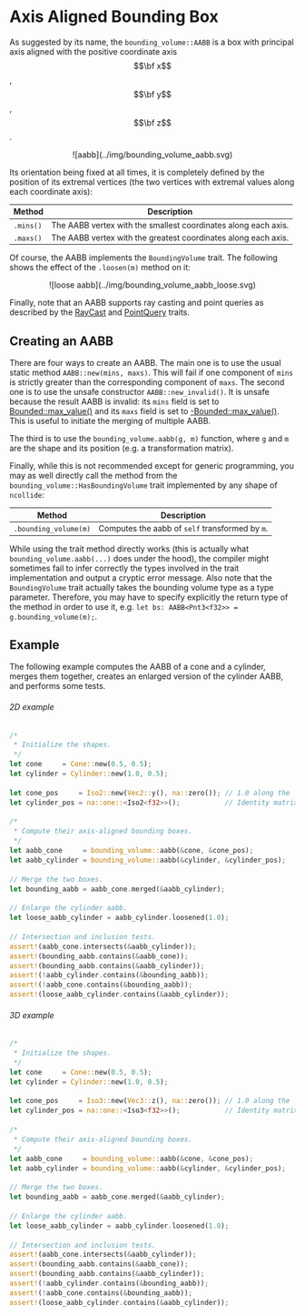 # Axis Aligned Bounding Box

As suggested by its name, the `bounding_volume::AABB` is a box with principal
axis aligned with the positive coordinate axis $$\bf x$$, $$\bf y$$, $$\bf z$$.

<center>
![aabb](../img/bounding_volume_aabb.svg)
</center>

Its orientation being fixed at all times, it is completely defined by the
position of its extremal vertices (the two vertices with extremal values along
each coordinate axis):

| Method   | Description                                                    |
|--        | --                                                             |
| `.mins()` | The AABB vertex with the smallest coordinates along each axis. |
| `.maxs()` | The AABB vertex with the greatest coordinates along each axis. |


Of course, the AABB implements the `BoundingVolume` trait. The
following shows the effect of the `.loosen(m)` method on it:

<center>
![loose aabb](../img/bounding_volume_aabb_loose.svg)
</center>

Finally, note that an AABB supports ray casting and point queries as described
by the [RayCast](../ray_casting/index.html) and
[PointQuery](../point_query/index.html) traits.

## Creating an AABB
There are four ways to create an AABB. The main one is to use the usual
static method `AABB::new(mins, maxs)`. This will fail if one component of
`mins` is strictly greater than the corresponding component of `maxs`. The
second one is to use the unsafe constructor `AABB::new_invalid()`. It is unsafe
because the result AABB is invalid: its `mins` field is set to
[Bounded::max_value()](http://doc.rust-lang.org/std/num/trait.Bounded.html) and
its `maxs` field is set to
[-Bounded::max_value()](http://doc.rust-lang.org/std/num/trait.Bounded.html).
This is useful to initiate the merging of multiple AABB.

The third is to use the `bounding_volume.aabb(g, m)` function, where `g` and
`m` are the shape and its position (e.g. a transformation matrix).

Finally, while this is not recommended except for generic programming, you may
as well directly call the method from the `bounding_volume::HasBoundingVolume`
trait implemented by any shape of `ncollide`:

| Method                | Description                                                |
|--                     | --                                                         |
| `.bounding_volume(m)` | Computes the aabb of `self` transformed by `m`. |

While using the trait method directly works (this is actually what
`bounding_volume.aabb(...)` does under the hood), the compiler might
sometimes fail to infer correctly the types involved in the trait
implementation and output a cryptic error message. Also note that the
`BoundingVolume` trait actually takes the bounding volume type as a type
parameter. Therefore, you may have to specify explicitly the return type of
the method in order to use it, e.g. `let bs: AABB<Pnt3<f32>> =
g.bounding_volume(m);`.

## Example

The following example computes the AABB of a cone and a cylinder,
merges them together, creates an enlarged version of the cylinder AABB, and
performs some tests.

###### 2D example <span class="d2" onclick="window.open('https://raw.githubusercontent.com/sebcrozet/ncollide/master/examples/aabb2d.rs')"></span>
```rust
/*
 * Initialize the shapes.
 */
let cone     = Cone::new(0.5, 0.5);
let cylinder = Cylinder::new(1.0, 0.5);

let cone_pos     = Iso2::new(Vec2::y(), na::zero()); // 1.0 along the `y` axis.
let cylinder_pos = na::one::<Iso2<f32>>();           // Identity matrix.

/*
 * Compute their axis-aligned bounding boxes.
 */
let aabb_cone     = bounding_volume::aabb(&cone, &cone_pos);
let aabb_cylinder = bounding_volume::aabb(&cylinder, &cylinder_pos);

// Merge the two boxes.
let bounding_aabb = aabb_cone.merged(&aabb_cylinder);

// Enlarge the cylinder aabb.
let loose_aabb_cylinder = aabb_cylinder.loosened(1.0);

// Intersection and inclusion tests.
assert!(aabb_cone.intersects(&aabb_cylinder));
assert!(bounding_aabb.contains(&aabb_cone));
assert!(bounding_aabb.contains(&aabb_cylinder));
assert!(!aabb_cylinder.contains(&bounding_aabb));
assert!(!aabb_cone.contains(&bounding_aabb));
assert!(loose_aabb_cylinder.contains(&aabb_cylinder));
```

###### 3D example <span class="d3" onclick="window.open('https://raw.githubusercontent.com/sebcrozet/ncollide/master/examples/aabb3d.rs')"></span>
```rust
/*
 * Initialize the shapes.
 */
let cone     = Cone::new(0.5, 0.5);
let cylinder = Cylinder::new(1.0, 0.5);

let cone_pos     = Iso3::new(Vec3::z(), na::zero()); // 1.0 along the `z` axis.
let cylinder_pos = na::one::<Iso3<f32>>();           // Identity matrix.

/*
 * Compute their axis-aligned bounding boxes.
 */
let aabb_cone     = bounding_volume::aabb(&cone, &cone_pos);
let aabb_cylinder = bounding_volume::aabb(&cylinder, &cylinder_pos);

// Merge the two boxes.
let bounding_aabb = aabb_cone.merged(&aabb_cylinder);

// Enlarge the cylinder aabb.
let loose_aabb_cylinder = aabb_cylinder.loosened(1.0);

// Intersection and inclusion tests.
assert!(aabb_cone.intersects(&aabb_cylinder));
assert!(bounding_aabb.contains(&aabb_cone));
assert!(bounding_aabb.contains(&aabb_cylinder));
assert!(!aabb_cylinder.contains(&bounding_aabb));
assert!(!aabb_cone.contains(&bounding_aabb));
assert!(loose_aabb_cylinder.contains(&aabb_cylinder));
```
